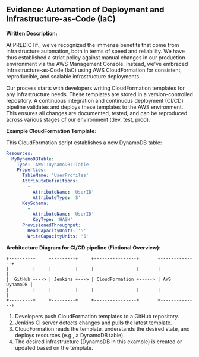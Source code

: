 ## **Evidence: Automation of Deployment and Infrastructure-as-Code (IaC)**

**Written Description:**

At PREDICTif., we've recognized the immense benefits that come from infrastructure automation, both in terms of speed and reliability. We have thus established a strict policy against manual changes in our production environment via the AWS Management Console. Instead, we've embraced Infrastructure-as-Code (IaC) using AWS CloudFormation for consistent, reproducible, and scalable infrastructure deployments.

Our process starts with developers writing CloudFormation templates for any infrastructure needs. These templates are stored in a version-controlled repository. A continuous integration and continuous deployment (CI/CD) pipeline validates and deploys these templates to the AWS environment. This ensures all changes are documented, tested, and can be reproduced across various stages of our environment (dev, test, prod).

**Example CloudFormation Template:**

This CloudFormation script establishes a new DynamoDB table:

```yaml
Resources:
  MyDynamoDBTable:
    Type: 'AWS::DynamoDB::Table'
    Properties:
      TableName: 'UserProfiles'
      AttributeDefinitions:
        -
          AttributeName: 'UserID'
          AttributeType: 'S'
      KeySchema:
        -
          AttributeName: 'UserID'
          KeyType: 'HASH'
      ProvisionedThroughput:
        ReadCapacityUnits: '5'
        WriteCapacityUnits: '5'
```

**Architecture Diagram for CI/CD pipeline (Fictional Overview):**

```
+---------+     +---------+     +----------------+       +--------------+
|         |     |         |     |                |       |              |
|  GitHub +---> | Jenkins +---> | CloudFormation +-----> | AWS DynamoDB |
|         |     |         |     |                |       |              |
+---------+     +---------+     +----------------+       +--------------+
```

1. Developers push CloudFormation templates to a GitHub repository.
2. Jenkins CI server detects changes and pulls the latest template.
3. CloudFormation reads the template, understands the desired state, and deploys resources (e.g., a DynamoDB table).
4. The desired infrastructure (DynamoDB in this example) is created or updated based on the template.

